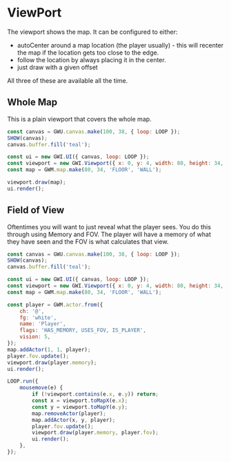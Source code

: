 # ViewPort

The viewport shows the map. It can be configured to either:

-   autoCenter around a map location (the player usually) - this will recenter the map if the location gets too close to the edge.
-   follow the location by always placing it in the center.
-   just draw with a given offset

All three of these are available all the time.

## Whole Map

This is a plain viewport that covers the whole map.

```js
const canvas = GWU.canvas.make(100, 38, { loop: LOOP });
SHOW(canvas);
canvas.buffer.fill('teal');

const ui = new GWI.UI({ canvas, loop: LOOP });
const viewport = new GWI.Viewport({ x: 0, y: 4, width: 80, height: 34, ui });
const map = GWM.map.make(80, 34, 'FLOOR', 'WALL');

viewport.draw(map);
ui.render();
```

## Field of View

Oftentimes you will want to just reveal what the player sees. You do this through using Memory and FOV. The player will have a memory of what they have seen and the FOV is what calculates that view.

```js
const canvas = GWU.canvas.make(100, 38, { loop: LOOP });
SHOW(canvas);
canvas.buffer.fill('teal');

const ui = new GWI.UI({ canvas, loop: LOOP });
const viewport = new GWI.Viewport({ x: 0, y: 4, width: 80, height: 34, ui });
const map = GWM.map.make(80, 34, 'FLOOR', 'WALL');

const player = GWM.actor.from({
    ch: '@',
    fg: 'white',
    name: 'Player',
    flags: 'HAS_MEMORY, USES_FOV, IS_PLAYER',
    vision: 5,
});
map.addActor(1, 1, player);
player.fov.update();
viewport.draw(player.memory);
ui.render();

LOOP.run({
    mousemove(e) {
        if (!viewport.contains(e.x, e.y)) return;
        const x = viewport.toMapX(e.x);
        const y = viewport.toMapY(e.y);
        map.removeActor(player);
        map.addActor(x, y, player);
        player.fov.update();
        viewport.draw(player.memory, player.fov);
        ui.render();
    },
});
```
